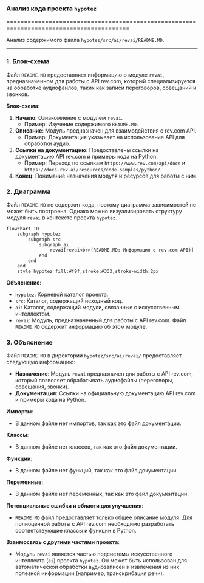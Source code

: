 ### **Анализ кода проекта `hypotez`**

=========================================================================================

Анализ содержимого файла `hypotez/src/ai/revai/README.MD`.

---

### **1. Блок-схема**

Файл `README.MD` предоставляет информацию о модуле `revai`, предназначенном для работы с API rev.com, который специализируется на обработке аудиофайлов, таких как записи переговоров, совещаний и звонков. 

**Блок-схема:**

1.  **Начало**: Ознакомление с модулем `revai`.
    *   Пример: Изучение содержимого `README.MD`.
2.  **Описание**: Модуль предназначен для взаимодействия с rev.com API.
    *   Пример: Документация указывает на использование API для обработки аудио.
3.  **Ссылки на документацию**: Предоставлены ссылки на документацию API rev.com и примеры кода на Python.
    *   Пример: Переход по ссылкам `https://www.rev.com/api/docs` и `https://docs.rev.ai/resources/code-samples/python/`.
4.  **Конец**: Понимание назначения модуля и ресурсов для работы с ним.

### **2. Диаграмма**

Файл `README.MD` не содержит кода, поэтому диаграмма зависимостей не может быть построена. Однако можно визуализировать структуру модуля `revai` в контексте проекта `hypotez`.

```mermaid
flowchart TD
    subgraph hypotez
        subgraph src
            subgraph ai
                revai[revai<br>(README.MD: Информация о rev.com API)]
            end
        end
    end
    style hypotez fill:#f9f,stroke:#333,stroke-width:2px
```

**Объяснение:**

*   `hypotez`: Корневой каталог проекта.
*   `src`: Каталог, содержащий исходный код.
*   `ai`: Каталог, содержащий модули, связанные с искусственным интеллектом.
*   `revai`: Модуль, предназначенный для работы с API rev.com. Файл `README.MD` содержит информацию об этом модуле.

### **3. Объяснение**

Файл `README.MD` в директории `hypotez/src/ai/revai/` предоставляет следующую информацию:

*   **Назначение**: Модуль `revai` предназначен для работы с API rev.com, который позволяет обрабатывать аудиофайлы (переговоры, совещания, звонки).
*   **Документация**: Ссылки на официальную документацию API rev.com и примеры кода на Python.

**Импорты**:

*   В данном файле нет импортов, так как это файл документации.

**Классы**:

*   В данном файле нет классов, так как это файл документации.

**Функции**:

*   В данном файле нет функций, так как это файл документации.

**Переменные**:

*   В данном файле нет переменных, так как это файл документации.

**Потенциальные ошибки и области для улучшения**:

*   `README.MD` файл предоставляет только общее описание модуля. Для полноценной работы с API rev.com необходимо разработать соответствующие классы и функции в Python.

**Взаимосвязь с другими частями проекта**:

*   Модуль `revai` является частью подсистемы искусственного интеллекта (`ai`) проекта `hypotez`. Он может быть использован для автоматической обработки аудиозаписей и извлечения из них полезной информации (например, транскрибация речи).